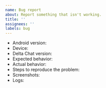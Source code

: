 ```yaml
---
name: Bug report
about: Report something that isn't working.
title: ''
assignees: ''
labels: bug
---
```


<!--
This is a bug report tracker. New features are discussed in the forum: https://support.delta.chat

Please fill out as much of this form as you can (leaving out stuff that is not applicable is ok).
-->

- Android version:
- Device:
- Delta Chat version:
- Expected behavior:
- Actual behavior:
- Steps to reproduce the problem:
- Screenshots:
- Logs:

<!--
Debug logs can be copied from within the Delta Chat app with
Settings menu -> Advanced -> View log

Alternatively from the Android system log:
`adb logcat -v time -s DeltaChat`

Logs may contain private data 
which shall be removed or anonymised prior to posting.
-->

